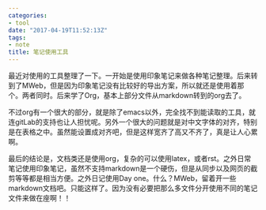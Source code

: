 ```yaml
---
categories:
- tool
date: "2017-04-19T11:52:13Z"
tags:
- note
title: 笔记使用工具
---
```


最近对使用的工具整理了一下。一开始是使用印象笔记来做各种笔记整理。后来转到了MWeb，但是因为印象笔记没有比较好的导出方案，所以就还是使用着那个。两者同时。后来学了Org，基本上部分文件从markdown转到的org去了。
<!--more-->

不过org有一个很大的部分，就是除了emacs以外，完全找不到能读取的工具，就连gitLab的支持也让人担忧呢。另外一个很大的问题就是对中文字体的对齐，特别是在表格之中。虽然能设置成对齐吧，但是这样宽齐了高又不齐了，真是让人心累啊。

最后的结论是，文档类还是使用org，复杂的可以使用latex，或者rst。之外日常笔记使用印象笔记，虽然不支持markdown是一个硬伤，但是从同步以及网页的截剪等等都是相当方便。之外日记使用Day one。什么？MWeb，留着开一些markdown文档吧。只能这样了。因为没有必要把那么多文件分开使用不同的笔记文件来做在座啊！！
